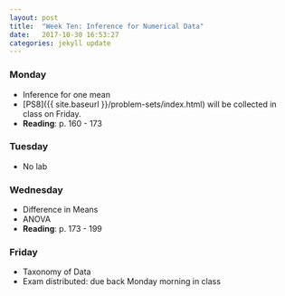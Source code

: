 ```yaml
---
layout: post
title:  "Week Ten: Inference for Numerical Data"
date:   2017-10-30 16:53:27
categories: jekyll update
---
```


### Monday
- Inference for one mean
- [PS8]({{ site.baseurl }}/problem-sets/index.html) will be collected in class on Friday.
- **Reading**: p. 160 - 173
    
### Tuesday
- No lab

### Wednesday
- Difference in Means
- ANOVA
- **Reading**: p. 173 - 199

### Friday
- Taxonomy of Data
- Exam distributed: due back Monday morning in class